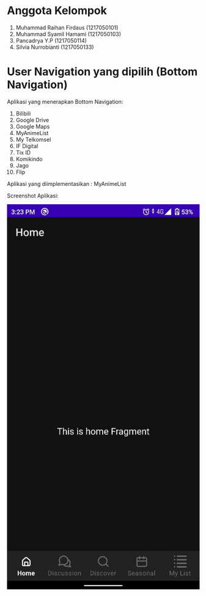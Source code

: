 # Anggota Kelompok
1. Muhammad Raihan Firdaus (1217050101)
2. Muhammad Syamil Hamami (1217050103)
3. Pancadrya Y.P (1217050114)
4. Silvia Nurrobianti (1217050133)

# User Navigation yang dipilih (Bottom Navigation)
Aplikasi yang menerapkan Bottom Navigation:

1. Bilibili
2. Google Drive
3. Google Maps
4. MyAnimeList
5. My Telkomsel
6. IF Digital 
7. Tix ID
8. Komikindo
9. Jago
10. Flip

Aplikasi yang diimplementasikan : MyAnimeList

Screenshot Aplikasi:

![image-01](https://github.com/visilanti/appprojet/blob/main/screenshot/image-01.jpg?raw=true)
